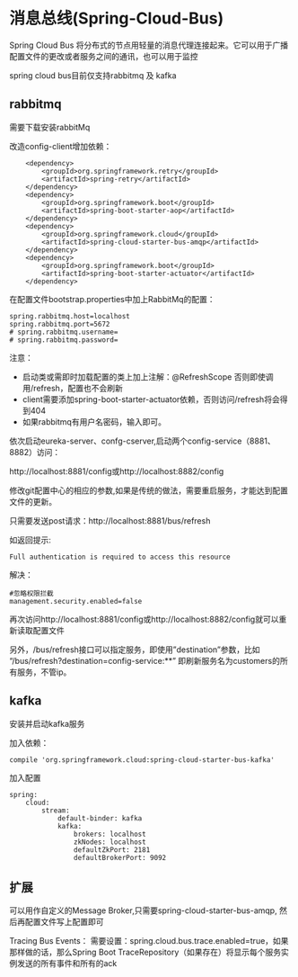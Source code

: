 # 消息总线(Spring-Cloud-Bus)

Spring Cloud Bus 将分布式的节点用轻量的消息代理连接起来。它可以用于广播配置文件的更改或者服务之间的通讯，也可以用于监控

spring cloud bus目前仅支持rabbitmq 及 kafka
## rabbitmq 
需要下载安装rabbitMq

改造config-client增加依赖：
	 
        <dependency>
            <groupId>org.springframework.retry</groupId>
            <artifactId>spring-retry</artifactId>
        </dependency>
        <dependency>
            <groupId>org.springframework.boot</groupId>
            <artifactId>spring-boot-starter-aop</artifactId>
        </dependency>
        <dependency>
            <groupId>org.springframework.cloud</groupId>
            <artifactId>spring-cloud-starter-bus-amqp</artifactId>
        </dependency>
        <dependency>
            <groupId>org.springframework.boot</groupId>
            <artifactId>spring-boot-starter-actuator</artifactId>
        </dependency>
在配置文件bootstrap.properties中加上RabbitMq的配置：

	spring.rabbitmq.host=localhost
	spring.rabbitmq.port=5672
	# spring.rabbitmq.username=
	# spring.rabbitmq.password=

注意：

- 启动类或需即时加载配置的类上加上注解：@RefreshScope 否则即使调用/refresh，配置也不会刷新
- client需要添加spring-boot-starter-actuator依赖，否则访问/refresh将会得到404 
- 如果rabbitmq有用户名密码，输入即可。

依次启动eureka-server、confg-cserver,启动两个config-service（8881、8882）访问：

http://localhost:8881/config或http://localhost:8882/config

修改git配置中心的相应的参数,如果是传统的做法，需要重启服务，才能达到配置文件的更新。

只需要发送post请求：http://localhost:8881/bus/refresh

如返回提示:

	Full authentication is required to access this resource
解决：

	#忽略权限拦截
	management.security.enabled=false

再次访问http://localhost:8881/config或http://localhost:8882/config就可以重新读取配置文件

另外，/bus/refresh接口可以指定服务，即使用”destination”参数，比如 “/bus/refresh?destination=config-service:**” 即刷新服务名为customers的所有服务，不管ip。
## kafka

安装并启动kafka服务

加入依赖：

	compile 'org.springframework.cloud:spring-cloud-starter-bus-kafka'
加入配置

	spring: 
		cloud: 
			stream:
				default-binder: kafka
				kafka: 
					brokers: localhost
					zkNodes: localhost
					defaultZkPort: 2181
					defaultBrokerPort: 9092
				


## 扩展

可以用作自定义的Message Broker,只需要spring-cloud-starter-bus-amqp, 然后再配置文件写上配置即可

Tracing Bus Events： 
需要设置：spring.cloud.bus.trace.enabled=true，如果那样做的话，那么Spring Boot TraceRepository（如果存在）将显示每个服务实例发送的所有事件和所有的ack